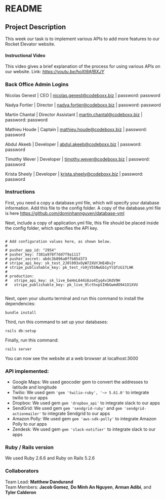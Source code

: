 # README

## Project Description
This week our task is to implement various APIs to add more features to our Rocket Elevator website.

#### Instructional Video
This video gives a brief explanation of the process for using various APIs on our website.
Link: <em>https://youtu.be/hoXt9AfBXJY</em>

### Back Office Admin Logins
Nicolas Genest | CEO | nicolas.genest@codeboxx.biz | password: password

Nadya Fortier | Director | nadya.fortier@codeboxx.biz | password: password

Martin Chantal | Director Assistant | martin.chantal@codeboxx.biz | password: password

Mathieu Houde | Captain | mathieu.houde@codeboxx.biz | password: password

Abdul Akeeb | Developer | abdul.akeeb@codeboxx.biz | password: password

Timothy Wever | Developer | timothy.wever@codeboxx.biz | password: password

Krista Sheely | Developer | krista.sheely@codeboxx.biz | password: password 

### Instructions

First, you need a copy a database.yml file, which will specify your database information. Add this file to the config folder. A copy of the database.yml file is here https://github.com/dominhannguyen/database-yml

Next, include a copy of application.yml file, this file should be placed inside the config folder, which specifies the API key.

```

# Add configuration values here, as shown below.
#
# pusher_app_id: "2954"
# pusher_key: 7381a978f7dd7f9a1117
# pusher_secret: abdc3b896a0ffb85d373
# stripe_api_key: sk_test_2J0l093xOyW72XUYJHE4Dv2r
# stripe_publishable_key: pk_test_ro9jV5SNwGb1yYlQfzG17LHK
#
# production:
#   stripe_api_key: sk_live_EeHnL644i6zo4Iyq4v1KdV9H
#   stripe_publishable_key: pk_live_9lcthxpSIHbGwmdO941O1XVU


```



Next, open your ubuntu terminal and run this command to install the dependencies:

```bundle install```

Third, run this command to set up your databases:

```rails db:setup```

Finally, run this command:

```rails server ```

You can now see the website at a web browser at localhost:3000


### API implemented:

- Google Maps: We used geocoder gem to convert the addresses to latitude and longitude
- Twilio: We used gem ``` 'gem 'twilio-ruby', '~> 5.61.0' ``` to integrate twilio to our apps
- Dropbox: We used gem ``` gem 'dropbox_api' ``` to integrate slack to our apps
- SendGrid: We used gem ``` gem 'sendgrid-ruby' ``` and ``` gem 'sendgrid-actionmailer' ```  to integrate Sendgrid to our apps
- Amazon Polly: We used gem ``` gem 'aws-sdk-polly' ``` to integrate Amazon Polly to our apps
- Zendesk: We used gem ``` gem 'slack-notifier' ``` to integrate slack to our apps



### Ruby / Rails version
We used Ruby 2.6.6 and Ruby on Rails 5.2.6


### Collaborators
Team Lead: <strong>Matthew Dandurand</strong> <br />
Team Members: <strong>Jacob Gomez</strong>, <strong>Do Minh An Nguyen</strong>, <strong>Arman Adibi</strong>, and <strong>Tyler Calderon</strong>
